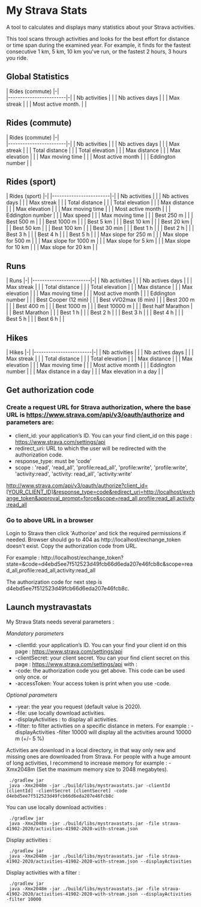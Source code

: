 # My Strava Stats

A tool to calculates and displays many statistics about your Strava activities.

This tool scans through activities and looks for the best effort for distance or time span during the examined year. For
example, it finds for the fastest consecutive 1 km, 5 km, 10 km you've run, or the fastest 2 hours, 3 hours you ride.

## Global Statistics

| Rides (commute)        |-|    
|------------------------|-| | Nb activities | | | Nb actives days | | | Max streak | | | Most active month. | |

## Rides (commute)

| Rides (commute)        |-|    
|------------------------|-| | Nb activities | | | Nb actives days | | | Max streak | | | Total distance | | | Total
elevation | | | Max distance | | | Max elevation | | | Max moving time | | | Most active month | | | Eddington number |
|

## Rides (sport)

| Rides (sport)          |-| |------------------------|-| | Nb activities | | | Nb actives days | | | Max streak | | |
Total distance | | | Total elevation | | | Max distance | | | Max elevation | | | Max moving time | | | Most active
month | | | Eddington number | | | Max speed | | | Max moving time | | | Best 250 m | | | Best 500 m | | | Best 1000 m |
| | Best 5 km | | | Best 10 km | | | Best 20 km | | | Best 50 km | | | Best 100 km | | | Best 30 min | | | Best 1 h | |
| Best 2 h | | | Best 3 h | | | Best 4 h | | | Best 5 h | | | Max slope for 250 m | | | Max slope for 500 m | | | Max
slope for 1000 m | | | Max slope for 5 km | | | Max slope for 10 km | | | Max slope for 20 km | |

## Runs

| Runs |-| |------------------------|-| | Nb activities | | | Nb actives days | | | Max streak | | | Total distance | |
| Total elevation | | | Max distance | | | Max elevation | | | Max moving time | | | Most active month | | | Eddington
number | | | Best Cooper (12 min)   | | | Best vVO2max (6 min)   | | | Best 200 m | | | Best 400 m | | | Best 1000 m | |
| Best 10000 m | | | Best half Marathon | | | Best Marathon | | | Best 1 h | | | Best 2 h | | | Best 3 h | | | Best 4 h
| | | Best 5 h | | | Best 6 h | |

## Hikes

| Hikes |-| |------------------------|-| | Nb activities | | | Nb actives days | | | Max streak | | | Total distance | |
| Total elevation | | | Max distance | | | Max elevation | | | Max moving time | | | Most active month | | | Eddington
number | | | Max distance in a day | | | Max elevation in a day | |

## Get authorization code

### Create a request URL for Strava authorization, where the base URL is https://www.strava.com/api/v3/oauth/authorize and parameters are:

* client_id: your application’s ID. You can your find client_id on this page : https://www.strava.com/settings/api
* redirect_uri:    URL to which the user will be redirected with the authorization code.
* response_type: must be 'code'
* scope : 'read', 'read_all', 'profile:read_all', 'profile:write', 'profile:write', 'activity:read', 'activity:
  read_all', 'activity:write'

http://www.strava.com/api/v3/oauth/authorize?client_id=[YOUR_CLIENT_ID]&response_type=code&redirect_uri=http://localhost/exchange_token&approval_prompt=force&scope=read_all,profile:read_all,activity:read_all

### Go to above URL in a browser

Login to Strava then click 'Authorize' and tick the required permissions if needed.
Browser should go to 404 as http://localhost/exchange_token doesn't exist.
Copy the authorization code from URL. 

For example : http://localhost/exchange_token?state=&code=d4ebd5ee7f512523d49fcb66d6eda207e46fcb8c&scope=read_all,profile:read_all,activity:read_all

The authorization code for next step is d4ebd5ee7f512523d49fcb66d6eda207e46fcb8c.

## Launch mystravastats

My Strava Stats needs several parameters : 

*Mandatory parameters*
* -clientId: your application’s ID. You can your find your client id on this page : https://www.strava.com/settings/api
* -clientSecret: your client secret. You can your find client secret on this page : https://www.strava.com/settings/api
with :
* -code: the authorization code you get above. This code can be used only once.
or
* -accessToken: Your access token is print when you use -code.

*Optional parameters*
* -year: the year you request (default value is 2020).
* -file: use locally download activities.
* -displayActivities : to display all activities. 
* -filter: to filter activities on a specific distance in meters. For example : -displayActivities -filter 10000 will display all the activities around 10000 m (+/- 5 %)

Activities are download in a local directory, in that way only new and missing ones are downloaded from Strava.
For people with a huge amount of long activities, I recommend to increase memory for example : -Xmx2048m (Set the maximum memory size to 2048 megabytes).

```
 ./gradlew jar
 java -Xmx2048m -jar ./build/libs/mystravastats.jar -clientId [clientId] -clientSecret [clientSecret] -code d4ebd5ee7f512523d49fcb66d6eda207e46fcb8c
```

You can use locally download activities :

```
 ./gradlew jar
 java -Xmx2048m -jar ./build/libs/mystravastats.jar -file strava-41902-2020/activities-41902-2020-with-stream.json
```

Display activities :

```
 ./gradlew jar
 java -Xmx2048m -jar ./build/libs/mystravastats.jar -file strava-41902-2020/activities-41902-2020-with-stream.json --displayActivities 
```

Display activities with a filter :

```
 ./gradlew jar
 java -Xmx2048m -jar ./build/libs/mystravastats.jar -file strava-41902-2020/activities-41902-2020-with-stream.json --displayActivities -filter 10000
```